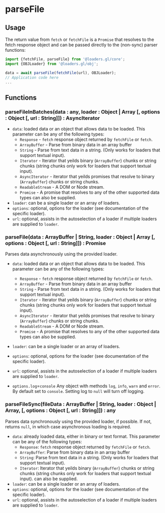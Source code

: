 # parseFile

## Usage

The return value from `fetch` or `fetchFile` is a `Promise` that resolves to the fetch response object and can be passed directly to the (non-sync) parser functions:

```js
import {fetchFile, parseFile} from '@loaders.gl/core';
import {OBJLoader} from '@loaders.gl/obj';

data = await parseFile(fetchFile(url), OBJLoader);
// Application code here
...
```

## Functions

### parseFileInBatches(data : any, loader : Object | Array [, options : Object [, url : String]]) : AsyncIterator

- `data`: loaded data or an object that allows data to be loaded. This parameter can be any of the following types:
  - `Response` - `fetch` response object returned by `fetchFile` or `fetch`.
  - `ArrayBuffer` - Parse from binary data in an array buffer
  - `String` - Parse from text data in a string. (Only works for loaders that support textual input).
  - `Iterator` - Iterator that yeilds binary (`ArrayBuffer`) chunks or string chunks (string chunks only work for loaders that support textual input).
  - `AsyncIterator` - iterator that yeilds promises that resolve to binary (`ArrayBuffer`) chunks or string chunks.
  - `ReadableStream` - A DOM or Node stream.
  - `Promise` - A promise that resolves to any of the other supported data types can also be supplied.
- `loader`: can be a single loader or an array of loaders.
- `options`: optional, options for the loader (see documentation of the specific loader).
- `url`: optional, assists in the autoselection of a loader if multiple loaders are supplied to `loader`.

### parseFile(data : ArrayBuffer | String, loader : Object | Array [, options : Object [, url : String]]) : Promise<Any>

Parses data asynchronously using the provided loader.

- `data`: loaded data or an object that allows data to be loaded. This parameter can be any of the following types:
  - `Response` - `fetch` response object returned by `fetchFile` or `fetch`.
  - `ArrayBuffer` - Parse from binary data in an array buffer
  - `String` - Parse from text data in a string. (Only works for loaders that support textual input).
  - `Iterator` - Iterator that yeilds binary (`ArrayBuffer`) chunks or string chunks (string chunks only work for loaders that support textual input).
  - `AsyncIterator` - iterator that yeilds promises that resolve to binary (`ArrayBuffer`) chunks or string chunks.
  - `ReadableStream` - A DOM or Node stream.
  - `Promise` - A promise that resolves to any of the other supported data types can also be supplied.
- `loader`: can be a single loader or an array of loaders.
- `options`: optional, options for the loader (see documentation of the specific loader).
- `url`: optional, assists in the autoselection of a loader if multiple loaders are supplied to `loader`.

- `options.log`=`console` Any object with methods `log`, `info`, `warn` and `error`. By default set to `console`. Setting log to `null` will turn off logging.

### parseFileSync(fileData : ArrayBuffer | String, loader : Object | Array, [, options : Object [, url : String]]) : any

Parses data synchronously using the provided loader, if possible. If not, returns `null`, in which case asynchronous loading is required.

- `data`: already loaded data, either in binary or text format. This parameter can be any of the following types:
  - `Response`: `fetch` response object returned by `fetchFile` or `fetch`.
  - `ArrayBuffer`: Parse from binary data in an array buffer
  - `String`: Parse from text data in a string. (Only works for loaders that support textual input).
  - `Iterator`: Iterator that yeilds binary (`ArrayBuffer`) chunks or string chunks (string chunks only work for loaders that support textual input).
    can also be supplied.
- `loader`: can be a single loader or an array of loaders.
- `options`: optional, options for the loader (see documentation of the specific loader).
- `url`: optional, assists in the autoselection of a loader if multiple loaders are supplied to `loader`.
